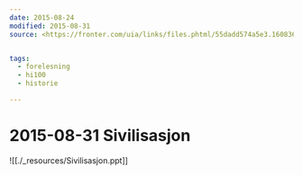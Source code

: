 ```yaml
---
date: 2015-08-24
modified: 2015-08-31
source: <https://fronter.com/uia/links/files.phtml/55dadd574a5e3.1608363312$743807565$/Fagstoff/Sivilisasjon>


tags: 
  - forelesning
  - hi100
  - historie

---
```


# 2015-08-31 Sivilisasjon
![[./_resources/Sivilisasjon.ppt]]